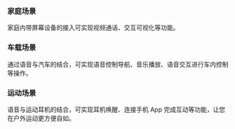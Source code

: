 ### 家庭场景
家庭内带屏幕设备的接入可实现视频通话、交互可视化等功能。

### 车载场景
通过语音与汽车的结合，可实现语音控制导航、音乐播放、语音交互进行车内控制等操作。

### 运动场景
语音与运动耳机的结合，可实现耳机唤醒、连接手机 App 完成互动等功能，让您在户外运动更方便自如。





  
